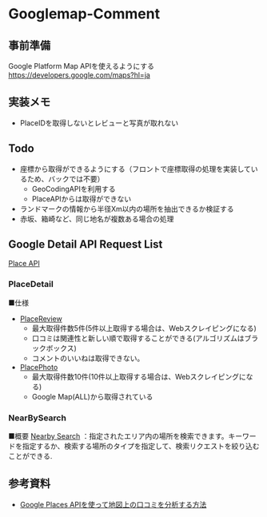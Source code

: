 # Googlemap-Comment
## 事前準備
Google Platform Map APIを使えるようにする
https://developers.google.com/maps?hl=ja

## 実装メモ
- PlaceIDを取得しないとレビューと写真が取れない

## Todo
- 座標から取得ができるようにする（フロントで座標取得の処理を実装しているため、バックでは不要）
    - GeoCodingAPIを利用する
    - PlaceAPIからは取得ができない
- ランドマークの情報から半径Xm以内の場所を抽出できるか検証する
- 赤坂、箱崎など、同じ地名が複数ある場合の処理

## Google Detail API Request List
[Place API](https://outscraper.com/ja/google-maps-reviews-api/)

### PlaceDetail
■仕様
- [PlaceReview](https://developers.google.com/maps/documentation/places/web-service/details#PlaceReview)
    - 最大取得件数5件(5件以上取得する場合は、Webスクレイピングになる)
    - 口コミは関連性と新しい順で取得することができる(アルゴリズムはブラックボックス)
    - コメントのいいねは取得できない。
- [PlacePhoto](https://developers.google.com/maps/documentation/places/web-service/details#PlacePhoto)
     - 最大取得件数10件(10件以上取得する場合は、Webスクレイピングになる)
     - Google Map(ALL)から取得されている

### NearBySearch
■概要
[Nearby Search](https://developers.google.com/maps/documentation/places/web-service/search-nearby) ：指定されたエリア内の場所を検索できます。キーワードを指定するか、検索する場所のタイプを指定して、検索リクエストを絞り込むことができる.

## 参考資料
- [Google Places APIを使って地図上の口コミを分析する方法](https://gaaaon.jp/blog/google_map_api)
